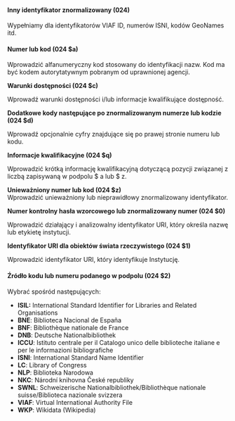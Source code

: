 #### Inny identyfikator znormalizowany (024)
Wypełniamy dla identyfikatorów VIAF ID, numerów ISNI, kodów GeoNames itd.  

#### Numer lub kod (024 $a)

Wprowadzić alfanumeryczny kod stosowany do identyfikacji nazw. Kod ma być kodem autorytatywnym pobranym od uprawnionej agencji.

**Warunki dostępności (024 $c)**

Wprowadź warunki dostępności i/lub informacje kwalifikujące dostępność.

**Dodatkowe kody następujące po znormalizowanym numerze lub kodzie (024 $d)**

Wprowadź opcjonalnie cyfry znajdujące się po prawej stronie numeru lub kodu.

**Informacje kwalifikacyjne (024 $q)**

Wprowadzić krótką informację kwalifikacyjną dotyczącą pozycji związanej z liczbą zapisywaną w podpolu $ a lub $ z.

**Unieważniony numer lub kod (024 $z)**  
Wprowadzić unieważniony lub nieprawidłowy znormalizowany identyfikator. 

**Numer kontrolny hasła wzorcowego lub znormalizowany numer (024 $0)**

Wprowadzić działający i analizowalny identyfikator URI, który określa nazwę lub etykietę instytucji.

**Identyfikator URI dla obiektów świata rzeczywistego (024 $1)**

Wprowadzić identyfikator URI, który identyfikuje Instytucję.

#### Źródło kodu lub numeru podanego w podpolu (024 $2)

Wybrać spośród następujących:

- **ISIL:** International Standard Identifier for Libraries and Related Organisations
- **BNE**: Biblioteca Nacional de España
- **BNF**: Bibliothèque nationale de France
- **DNB**: Deutsche Nationalbibliothek
- **ICCU**: Istituto centrale per il Catalogo unico delle biblioteche italiane e per le informazioni bibliografiche
- **ISNI**: International Standard Name Identifier
- **LC**: Library of Congress
- **NLP**: Biblioteka Narodowa
- **NKC**: Národní knihovna České republiky 
- **SWNL**: Schweizerische Nationalbibliothek/Bibliothèque nationale suisse/Biblioteca nazionale svizzera
- **VIAF**: Virtual International Authority File
- **WKP**: Wikidata (Wikipedia)